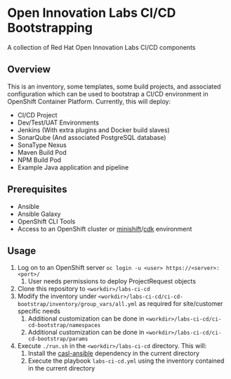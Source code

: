 # Open Innovation Labs CI/CD Bootstrapping
A collection of Red Hat Open Innovation Labs CI/CD components

## Overview
This is an inventory, some templates, some build projects, and associated configuration which can be used
to bootstrap a CI/CD environment in OpenShift Container Platform. Currently, this will deploy:

* CI/CD Project
* Dev/Test/UAT Environments
* Jenkins (With extra plugins and Docker build slaves)
* SonarQube (And associated PostgreSQL database)
* SonaType Nexus
* Maven Build Pod
* NPM Build Pod
* Example Java application and pipeline

## Prerequisites
* Ansible
* Ansible Galaxy
* OpenShift CLI Tools
* Access to an OpenShift cluster or [minishift](https://github.com/minishift/minishift)/[cdk](https://developers.redhat.com/products/cdk/overview/) environment

## Usage

1. Log on to an OpenShift server `oc login -u <user> https://<server>:<port>/`
    1. User needs permissions to deploy ProjectRequest objects
2. Clone this repository to `<workdir>/labs-ci-cd`
3. Modify the inventory under `<workdir>/labs-ci-cd/ci-cd-bootstrap/inventory/group_vars/all.yml` as required for site/customer specific needs
    1. Additional customization can be done in `<workdir>/labs-ci-cd/ci-cd-bootstrap/namespaces`
    2. Additional customization can be done in `<workdir>/labs-ci-cd/ci-cd-bootstrap/params`
4. Execute `./run.sh` in the `<workdir>/labs-ci-cd` directory. This will:
    1. Install the [casl-ansible](https://github.com/redhat-cop/casl-ansible) dependency in the current directory
    2. Execute the playbook `labs-ci-cd.yml` using the inventory contained in the current directory
